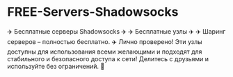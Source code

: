 # FREE-Servers-Shadowsocks
 ✈️ Бесплатные серверы Shadowsocks ✈️ ✈️ Бесплатные узлы ✈️ ✈️ Шаринг серверов – полностью бесплатно. ✈️ Лично проверено!  Эти узлы доступны для использования всеми желающими и подходят для стабильного и безопасного доступа к сети! Делитесь с друзьями и используйте без ограничений. 🚀
